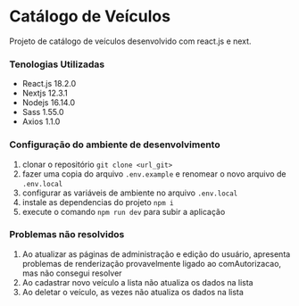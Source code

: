 # Catálogo de Veículos

Projeto de catálogo de veículos desenvolvido com react.js e next.

### Tenologias Utilizadas

- React.js 18.2.0
- Nextjs 12.3.1
- Nodejs 16.14.0
- Sass 1.55.0
- Axios 1.1.0

### Configuração do ambiente de desenvolvimento

1. clonar o repositório `git clone <url_git>` 
1. fazer uma copia do arquivo `.env.example` e renomear o novo arquivo de `.env.local`
1. configurar as variáveis de ambiente no arquivo `.env.local`
1. instale as dependencias do projeto `npm i`
1. execute o comando `npm run dev` para subir a aplicação

### Problemas não resolvidos

1. Ao atualizar as páginas de administração e edição do usuário, apresenta problemas de renderização provavelmente ligado ao comAutorizacao, mas não consegui resolver
1. Ao cadastrar novo veículo a lista não atualiza os dados na lista
1. Ao deletar o veículo, as vezes não atualiza os dados na lista